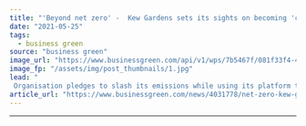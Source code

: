 ```yaml
---
title: "'Beyond net zero' -  Kew Gardens sets its sights on becoming 'climate positive' by 2030"
date: "2021-05-25"
tags: 
  - business green
source: "business green"
image_url: "https://www.businessgreen.com/api/v1/wps/7b5467f/081f33f4-4b6d-45f6-8261-98c41ae7a90d/2/Kew-s-Palm-House-Credit-RBG-Kew-185x114.jpg"
image_fp: "/assets/img/post_thumbnails/1.jpg"
lead: "
 Organisation pledges to slash its emissions while using its platform to educate people about sustainable lifestyles ..."
article_url: "https://www.businessgreen.com/news/4031778/net-zero-kew-gardens-sets-sights-climate-positive-2030"
---
```


---
